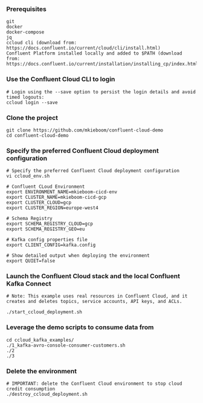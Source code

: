 
### Prerequisites
```
git
docker
docker-compose
jq
ccloud cli (download from: https://docs.confluent.io/current/cloud/cli/install.html)
Confluent Platform installed locally and added to $PATH (download from: https://docs.confluent.io/current/installation/installing_cp/index.html)
```


### Use the Confluent Cloud CLI to login
```
# Login using the --save option to persist the login details and avoid timed logouts:
ccloud login --save
```

### Clone the project
```
git clone https://github.com/mkieboom/confluent-cloud-demo
cd confluent-cloud-demo
```
### Specify the preferred Confluent Cloud deployment configuration
```
# Specify the preferred Confluent Cloud deployment configuration
vi ccloud_env.sh

# Confluent CLoud Environment
export ENVIRONMENT_NAME=mkieboom-cicd-env
export CLUSTER_NAME=mkieboom-cicd-gcp
export CLUSTER_CLOUD=gcp
export CLUSTER_REGION=europe-west4

# Schema Registry
export SCHEMA_REGISTRY_CLOUD=gcp
export SCHEMA_REGISTRY_GEO=eu

# Kafka config properties file
export CLIENT_CONFIG=kafka.config

# Show detailed output when deploying the environment
export QUIET=false
```

### Launch the Confluent Cloud stack and the local Confluent Kafka Connect
```
# Note: This example uses real resources in Confluent Cloud, and it creates and deletes topics, service accounts, API keys, and ACLs.

./start_ccloud_deployment.sh
```

### Leverage the demo scripts to consume data from
```
cd ccloud_kafka_examples/
./1_kafka-avro-console-consumer-customers.sh
./2
./3
```

### Delete the environment
```
# IMPORTANT: delete the Confluent Cloud environment to stop cloud credit consumption
./destroy_ccloud_deployment.sh
```